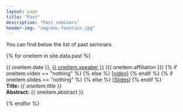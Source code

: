 ```yaml
---
layout: page
title: "Past"
description: "Past seminars"
header-img: "img/ens-fountain.jpg"
---
```


You can find below the list of past seminars.



{% for oneitem in site.data.past %}
<p>
  {{ oneitem.date }}, <a href="{{ oneitem.url }}">{{ oneitem.speaker }}</a> ({{ oneitem.affiliation }})
  {% if oneitem.video == "nothing" %}
  {% else %}
    [<a href="{{ oneitem.video }}">video</a>]
  {% endif %}
  {% if oneitem.slides == "nothing" %}
  {% else %}
    [<a href="../slides/{{ oneitem.slides }}">Slides</a>]
  {% endif %}
  <br/>
  <b>Title:</b> <i>{{ oneitem.title }}</i><br/>
  <b>Abstract:</b> {{ oneitem.abstract }}
  </p>
{% endfor %}
